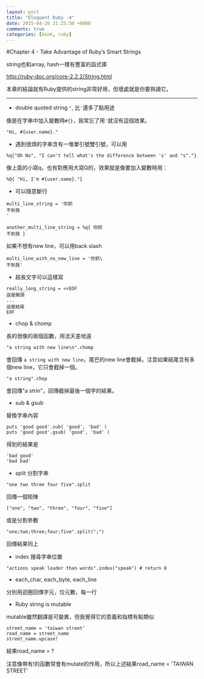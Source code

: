 ```yaml
---
layout: post
title: "Eloquent Ruby -4"
date: 2015-04-26 21:25:50 +0800
comments: true
categories: [book, ruby]
---
```


#Chapter 4 - Take Advantage of Ruby’s Smart Strings

string也和array, hash一樣有豐富的函式庫

http://ruby-doc.org/core-2.2.2/String.html

本章的結論就有Ruby提供的string非常好用，但壞處就是你要熟讀它。

-------

- double quoted string `"`, 比`'`還多了點用途

像是在字串中加入變數時`#{}`，我常忘了用`'`就沒有這個效果。

```
"Hi, #{user.name}."
```

- 遇到很煩的字串含有一堆單引號雙引號，可以用

```
%q{"Oh No", "I can't tell what's the difference between 's' and "s"."}
```

像上面的小寫q，也有對應用大寫Q的，效果就是像要加入變數時用：

```
%Q{ "Hi, I'm #{user.name}."}
```

- 可以隨意斷行

```
multi_line_string = '你抓
不到我
'

another_multi_line_string = %q{ 你抓
不到我 }

```

如果不想有new line，可以用back slash

```
multi_line_with_no_new_line = '你抓\
不到我'
```

- 超長文字可以這樣寫

```
really_long_string = <<EOF
這是開頭
...
這是結尾
EOF
```

- chop & chomp

長的很像的兩個函數，用法天差地遠

```
"a string with new line\n".chomp
```
會回傳 `a string with new line`，尾巴的new line會截掉。注意如果結尾含有多個new line，它只會截掉一個。

```
"a string".chop
```
會回傳"a strin"，回傳截掉最後一個字的結果。


- sub & gsub

替換字串內容

```
puts 'good good'.sub( 'good', 'bad' )
puts 'good good'.gsub( 'good', 'bad' )
```
得到的結果是

```
'bad good'
'bad bad'
```

- split 分割字串

```
"one two three four five".split
```

回傳一個矩陣

```
["one", "two", "three", "four", "five"]
```

或是分割參數

```
"one;two;three;four;five".split(";")
```
回傳結果同上

- index 搜尋字串位置

```
"actions speak louder than words".index("speak") # return 8
```

- each_char, each_byte, each_line

分別用迴圈回傳字元，位元數，每一行

- Ruby string is mutable

mutable雖然翻譯是可變異，但我覺得它的意義和指標有點類似

```
street_name = 'taiwan street'
road_name = street_name
street_name.upcase!
```

結果road_name = ?

注意像帶有!的函數常會有mutate的作用，所以上述結果road_name = 'TAIWAN STREET'

